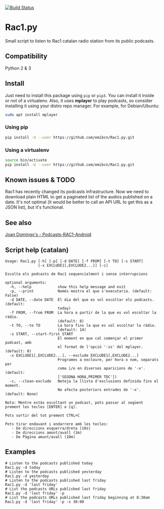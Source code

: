 
[![Build Status](https://travis-ci.com/emibcn/Rac1.py.svg?branch=master)](https://travis-ci.com/emibcn/Rac1.py)

# Rac1.py
Small script to listen to Rac1 catalan radio station from its public podcasts.

## Compatibility
Python 2 & 3

## Install
Just need to install this package using `pip` or `pip3`. You can install it inside or not of a virtualenv. Also, it uses **mplayer** to play podcasts, so consider installing it using your distro repo manager. For example, for Debian/Ubuntu:

```sh
sudo apt install mplayer
```

### Using pip
```sh
pip install -U --user https://github.com/emibcn/Rac1.py.git
```

### Using a virtualenv
```sh
source bin/activate
pip install -U --user https://github.com/emibcn/Rac1.py.git
```

## Known issues & TODO
Rac1 has recently changed its podcasts infrastructure. Now we need to
download plain HTML to get a paginated list of the audios published on a
date. It's not optimal (it would be better to call an API URL to get this
as a JSON list), but it's functional.

## See also
[Joan Domingo's - Podcasts-RAC1-Android](https://github.com/joan-domingo/Podcasts-RAC1-Android)

## Script help (catalan)

```
Usage: Rac1.py [-h] [-p] [-d DATE] [-f FROM] [-t TO] [-s START]
               [-x EXCLUDE1[,EXCLUDE2...]] [-c]

Escolta els podcasts de Rac1 sequencialment i sense interrupcions

optional arguments:
  -h, --help            show this help message and exit
  -p, --print           Només mostra el que s'executaria. (default: False)
  -d DATE, --date DATE  El dia del que es vol escoltar els podcasts. (default:
                        today)
  -f FROM, --from FROM  La hora a partir de la que es vol escoltar la ràdio.
                        (default: 8)
  -t TO, --to TO        La hora fins la que es vol escoltar la ràdio.
                        (default: 14)
  -s START, --start-first START
                        El moment en que cal començar el primer podcast, amb
                        el format de l'opció '-ss' del mplayer. (default: 0)
  -x EXCLUDE1[,EXCLUDE2...], --exclude EXCLUDE1[,EXCLUDE2...]
                        Programes a excloure, per hora o nom, separats per
                        coma i/o en diverses aparicions de '-x'. (default:
                        ['SEGONA HORA,PRIMER TOC'])
  -c, --clean-exclude   Neteja la llista d'exclusions definida fins el moment.
                        No afecta posteriors entrades de '-x'. (default: None)

Nota: Mentre estàs escoltant un podcast, pots passar al següent
prement les tecles [ENTER] o [q].

Pots sortir del tot prement CTRL+C

Pots tirar endavant i endarrere amb les tecles:
   - De direccions esquerra/dreta (10s)
   - De direccions amunt/avall (1m)
   - De Pàgina amunt/avall (10m)
```

## Examples
```
# Listen to the podcasts published today
Rac1.py -d today
# Listen to the podcasts published yesterday
Rac1.py -d yesterday
# Listen to the podcasts published last friday
Rac1.py -d 'last friday'
# List the podcasts URLs published last friday
Rac1.py -d 'last friday' -p
# List the podcasts URLs published last friday beginning at 8:30am
Rac1.py -d 'last friday' -p -s 30:00
```
